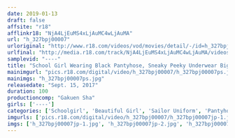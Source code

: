 ```yaml
---
date: 2019-01-13
draft: false
affsite: "r18"
afflinkr18: "NjA4LjEuMS4xLjAuMC4wLjAuMA"
url: "h_327bpj00007"
urloriginal: "http://www.r18.com/videos/vod/movies/detail/-/id=h_327bpj00007"
urlfinal: "http://media.r18.com/track/NjA4LjEuMS4xLjAuMC4wLjAuMA/videos/vod/movies/detail/-/id=h_327bpj00007"
samplevid: "----"
title: "School Girl Wearing Black Pantyhose, Sneaky Peeky Underwear Big Collection vol. 7"
mainimgurl: "pics.r18.com/digital/video/h_327bpj00007/h_327bpj00007ps.jpg"
mainimgs: "h_327bpj00007ps.jpg"
releasedate: "Sept. 15, 2017"
duration: 100
productioncomp: "Gakuen Sha"
girls: ['----']
categories: ['Schoolgirl', 'Beautiful Girl', 'Sailor Uniform', 'Pantyhose', 'Panty Shot']
imgurls: ['pics.r18.com/digital/video/h_327bpj00007/h_327bpj00007jp-1.jpg', 'pics.r18.com/digital/video/h_327bpj00007/h_327bpj00007jp-2.jpg', 'pics.r18.com/digital/video/h_327bpj00007/h_327bpj00007jp-3.jpg', 'pics.r18.com/digital/video/h_327bpj00007/h_327bpj00007jp-4.jpg', 'pics.r18.com/digital/video/h_327bpj00007/h_327bpj00007jp-5.jpg', 'pics.r18.com/digital/video/h_327bpj00007/h_327bpj00007jp-6.jpg', 'pics.r18.com/digital/video/h_327bpj00007/h_327bpj00007jp-7.jpg', 'pics.r18.com/digital/video/h_327bpj00007/h_327bpj00007jp-8.jpg', 'pics.r18.com/digital/video/h_327bpj00007/h_327bpj00007jp-9.jpg', 'pics.r18.com/digital/video/h_327bpj00007/h_327bpj00007jp-10.jpg', 'pics.r18.com/digital/video/h_327bpj00007/h_327bpj00007jp-11.jpg', 'pics.r18.com/digital/video/h_327bpj00007/h_327bpj00007jp-12.jpg', 'pics.r18.com/digital/video/h_327bpj00007/h_327bpj00007jp-13.jpg', 'pics.r18.com/digital/video/h_327bpj00007/h_327bpj00007jp-14.jpg', 'pics.r18.com/digital/video/h_327bpj00007/h_327bpj00007jp-15.jpg', 'pics.r18.com/digital/video/h_327bpj00007/h_327bpj00007jp-16.jpg', 'pics.r18.com/digital/video/h_327bpj00007/h_327bpj00007jp-17.jpg', 'pics.r18.com/digital/video/h_327bpj00007/h_327bpj00007jp-18.jpg', 'pics.r18.com/digital/video/h_327bpj00007/h_327bpj00007jp-19.jpg', 'pics.r18.com/digital/video/h_327bpj00007/h_327bpj00007jp-20.jpg']
imgs: ['h_327bpj00007jp-1.jpg', 'h_327bpj00007jp-2.jpg', 'h_327bpj00007jp-3.jpg', 'h_327bpj00007jp-4.jpg', 'h_327bpj00007jp-5.jpg', 'h_327bpj00007jp-6.jpg', 'h_327bpj00007jp-7.jpg', 'h_327bpj00007jp-8.jpg', 'h_327bpj00007jp-9.jpg', 'h_327bpj00007jp-10.jpg', 'h_327bpj00007jp-11.jpg', 'h_327bpj00007jp-12.jpg', 'h_327bpj00007jp-13.jpg', 'h_327bpj00007jp-14.jpg', 'h_327bpj00007jp-15.jpg', 'h_327bpj00007jp-16.jpg', 'h_327bpj00007jp-17.jpg', 'h_327bpj00007jp-18.jpg', 'h_327bpj00007jp-19.jpg', 'h_327bpj00007jp-20.jpg']
---
```

